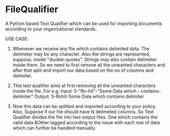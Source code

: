 # FileQualifier

A Python based Text Qualifier which can be used for importing documents according to your organizational standards.

USE CASE:

1) Whenever we receive any file which contains delimited data. The delimeter may be any character. 
   Also the strings are represented, suppose, inside "double-quotes".
   Strings may also contain delimeter inside them. So we need to first remove all the unwanted characters and after that
   split and import our data based on the no of columns and delimiter.

2) This text qualifier aims at first removing all the unwanted characters inside the file.
   For e.g. Input:  5-"Ro-hit"-"Some Data which - contains- delimiter"
            Output: 5-Rohit-Some Data which contains delimiter
            
3)  Now this data can be splitted and imported according to your policy.
    Also, Suppose if our file should have N delimeted columns.
    So Text Qualifier divides the file into two output files. One which contains the valid 
    data &Other tagged according to the issue with each row of data which can further be handled manually.
    
    
    
